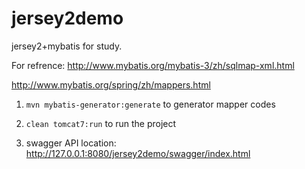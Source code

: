 # jersey2demo
jersey2+mybatis for study.

For refrence: 
http://www.mybatis.org/mybatis-3/zh/sqlmap-xml.html

http://www.mybatis.org/spring/zh/mappers.html

1. `mvn mybatis-generator:generate` to generator mapper codes

2. `clean tomcat7:run` to run the project

3. swagger API location:
http://127.0.0.1:8080/jersey2demo/swagger/index.html
